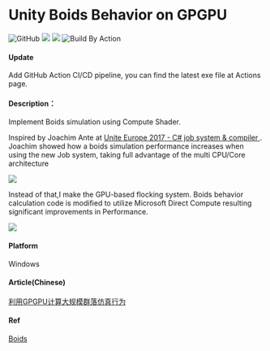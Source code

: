 # Unity Boids Behavior on GPGPU

![GitHub](https://img.shields.io/github/license/chenjd/Unity-Boids-Behavior-on-GPGPU)
![](https://img.shields.io/badge/platform-win--64-brightgreen)
![](https://img.shields.io/badge/unity-5.6%2B-brightgreen)
![Build By Action](https://github.com/chenjd/Unity-Boids-Behavior-on-GPGPU/workflows/Build%20By%20Action/badge.svg)

#### Update
Add GitHub Action CI/CD pipeline, you can find the latest exe file at Actions page.

#### Description：

Implement Boids simulation using Compute Shader.

Inspired by Joachim Ante at [Unite Europe 2017 - C# job system & compiler
](https://www.youtube.com/watch?v=AXUvnk7Jws4&t=317s).
Joachim showed how a boids simulation performance increases when using the new Job system, taking full advantage of the multi CPU/Core architecture

![](http://upload-images.jianshu.io/upload_images/1372105-587750bad15322a0.gif?imageMogr2/auto-orient/strip)

Instead of that,I make the GPU-based flocking system.
Boids behavior calculation code is modified to utilize Microsoft Direct Compute resulting significant improvements in Performance.

![](http://images2017.cnblogs.com/blog/686199/201708/686199-20170812082052304-350636820.gif)

#### Platform
Windows

#### Article(Chinese)
[利用GPGPU计算大规模群落仿真行为](http://www.cnblogs.com/murongxiaopifu/p/7308366.html)

#### Ref

[Boids](https://www.red3d.com/cwr/boids/)
